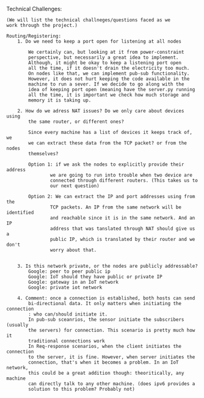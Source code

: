 Technical Challenges:

    (We will list the technical challneges/questions faced as we
    work through the project.)

    Routing/Registering:
        1. Do we need to keep a port open for listening at all nodes
        
            We certainly can, but looking at it from power-constraint
            perspective, but necessarily a great idea to implement. 
            Although, it might be okay to keep a listening port open 
            all the time, if it doesn't drain the electricity too much.
            On nodes like that, we can implement pub-sub functionality.
            However, it does not hurt keeping the code available in the
            machine to run a sever. If we decide to go along with the 
            idea of keeping port open (meaning have the server.py running
            all the time, it is important we check how much storage and
            memory it is taking up. 

        2. How do we adress NAT issues? Do we only care about devices using
            the same router, or different ones?

            Since every machine has a list of devices it keeps track of, we
            we can extract these data from the TCP packet? or from the nodes
            themselves? 

            Option 1: if we ask the nodes to explicitly provide their address
                    we are going to run into trouble when two device are
                    connected through different routers. (This takes us to
                    our next question)

            Option 2: We can extract the IP and port addresses using from the
                    TCP packets. An IP from the same network will be identified
                    and reachable since it is in the same network. And an IP
                    address that was tanslated through NAT should give us a
                    public IP, which is translated by their router and we don't
                    worry about that.


        3. Is this network private, or the nodes are publicly addressable?
            Google: peer to peer public ip
            Google: IoT should they have public or private IP
            Google: gateway in an IoT network
            Google: private iot network

        4. Comment: once a connection is established, both hosts can send 
            bi-directional data. It only matters when initiating the connection
            : who can/should initiate it.
            In pub-sub sceanrios, the sensor initiate the subscribers (usually
            the servers) for connection. This scenario is pretty much how it
            traditional connections work
            In Req-response scenarios, when the client initiates the connection 
            to the server, it is fine. However, when server initiates the
            connection, that's when it becomes a problem. In an IoT network, 
            this could be a great addition though: theoritically, any machine
            can directly talk to any other machine. (does ipv6 provides a 
            solution to this problem? Probably not)
